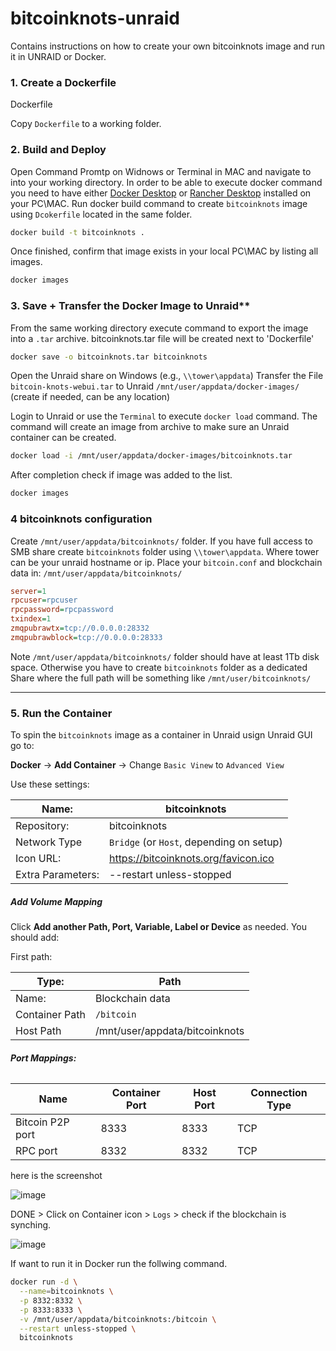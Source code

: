 # bitcoinknots-unraid
Contains instructions on how to create your own bitcoinknots image and run it in UNRAID or Docker.
### 1. Create a Dockerfile

Dockerfile

Copy `Dockerfile` to a working folder.

### 2. Build and Deploy

Open Command Promtp on Widnows or Terminal in MAC and navigate to into your working directory. In order to be able to execute docker command you need to have either [Docker Desktop](https://www.docker.com/products/docker-desktop/) or [Rancher Desktop](https://rancherdesktop.io/) installed on your PC\MAC.
Run docker build command to create `bitcoinknots` image using `Dcokerfile` located in the same folder.

``` bash
docker build -t bitcoinknots .
```

Once finished, confirm that image exists in your local PC\MAC by listing all images.

``` bash
docker images
```

### 3. Save + Transfer the Docker Image to Unraid**

From the same working directory execute command to export the image into a `.tar` archive. bitcoinknots.tar file will be created next to 'Dockerfile'

``` bash
docker save -o bitcoinknots.tar bitcoinknots
```

Open the Unraid share on Windows (e.g., `\\tower\appdata`)
Transfer the File `bitcoin-knots-webui.tar` to Unraid `/mnt/user/appdata/docker-images/` (create if needed, can be any location)

Login to Unraid or use the `Terminal` to execute `docker load` command. The command will create an image from archive to make sure an Unraid container can be created.

``` bash
docker load -i /mnt/user/appdata/docker-images/bitcoinknots.tar
```

After completion check if image was added to the list.

```bash 
docker images
```

### 4 bitcoinknots configuration

Create `/mnt/user/appdata/bitcoinknots/` folder. If you have full access to SMB share create `bitcoinknots` folder using `\\tower\appdata`. Where tower can be your unraid hostname or ip.
Place your `bitcoin.conf` and blockchain data in: `/mnt/user/appdata/bitcoinknots/`

``` ini
server=1
rpcuser=rpcuser
rpcpassword=rpcpassword
txindex=1
zmqpubrawtx=tcp://0.0.0.0:28332
zmqpubrawblock=tcp://0.0.0.0:28333
```

Note `/mnt/user/appdata/bitcoinknots/` folder should have at least 1Tb disk space. Otherwise you have to create `bitcoinknots` folder as a dedicated Share where the full path will be something like `/mnt/user/bitcoinknots/`

---

### 5. Run the Container

To spin the `bitcoinknots` image as a container in Unraid usign Unraid GUI go to:

**Docker** → **Add Container** → Change `Basic Vinew` to `Advanced View` 

Use these settings:

| Name:             | bitcoinknots                             |
| ----------------- | ---------------------------------------- |
| Repository:       | bitcoinknots                             |
| Network Type      | `Bridge` (or `Host`, depending on setup) |
| Icon URL:         | https://bitcoinknots.org/favicon.ico     |
| Extra Parameters: | --restart unless-stopped                 |

##### **Add Volume Mapping**

Click **Add another Path, Port, Variable, Label or Device** as needed.
You should add:

First path:

| Type:          | **Path**                       |
| -------------- | ------------------------------ |
| Name:          | Blockchain data                |
| Container Path | `/bitcoin`                     |
| Host Path      | /mnt/user/appdata/bitcoinknots |

###### **Port Mappings:**

| Name             | Container Port | Host Port | Connection Type |
| ---------------- | -------------- | --------- | --------------- |
| Bitcoin P2P port | 8333           | 8333      | TCP             |
| RPC port         | 8332           | 8332      | TCP             |

here is the screenshot 

![image](https://github.com/user-attachments/assets/f2bd34b7-9a89-4432-89db-6b7229e119c0)


DONE > Click on Container icon > `Logs` > check if the blockchain is synching. 

![image](https://github.com/user-attachments/assets/6acc47ad-3c0a-4676-9813-fbc583f906db)


If want to run it in Docker run the follwing command.

``` bash
docker run -d \
  --name=bitcoinknots \
  -p 8332:8332 \
  -p 8333:8333 \
  -v /mnt/user/appdata/bitcoinknots:/bitcoin \
  --restart unless-stopped \
  bitcoinknots

```
